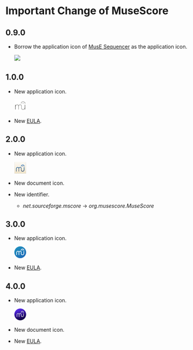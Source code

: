# Important Change of MuseScore

## 0.9.0

- Borrow the application icon of [MusE Sequencer](https://muse-sequencer.github.io/) as the application icon.

  ![](IconFiles/AppIcon/0.9/appicon.ico)

## 1.0.0

- New application icon.

  ![](IconFiles/AppIcon/1.0/appicon_32.png)

- New [EULA](EULA/2/EULA.txt).

## 2.0.0

- New application icon.

  ![](IconFiles/AppIcon/2.0/appicon_32.png)

- New document icon.

- New identifier.
  - *net.sourceforge.mscore* -> *org.musescore.MuseScore*


## 3.0.0

- New application icon.

  ![](IconFiles/AppIcon/3.0/appicon_32.png)

- New [EULA](EULA/3/EULA.txt).

## 4.0.0

- New application icon.

  ![](IconFiles/AppIcon/4.0/appicon_32.png)

- New document icon.

- New [EULA](EULA/4/EULA.txt).
